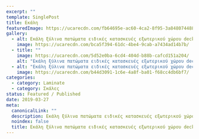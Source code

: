 ```yaml
---
excerpt: ""
template: SinglePost
title: Εκάλη
featuredImage: https://ucarecdn.com/fb64695e-ac60-4ca2-8f95-3a848074488b/
gallery:
  - alt: Εκάλη ξύλινα πατώματα ειδικές κατασκευές εξωτερικού χώρου deck σκάλες
    image: https://ucarecdn.com/bca5f394-61dc-4be4-9cab-a7434ad14b7b/
  - title: ""
    image: https://ucarecdn.com/5d52e0ba-6cd4-404d-b88b-cafcd151a204/
    alt: "Εκάλη ξύλινα πατώματα ειδικές κατασκευές εξωτερικού χώρου deck σκάλες "
  - alt: "Εκάλη ξύλινα πατώματα ειδικές κατασκευές εξωτερικού χώρου deck σκάλες "
    image: https://ucarecdn.com/b44d3091-1c6e-4a8f-ba01-f68cc4db6bf7/
categories:
  - category: Laminate
  - category: Σκάλες
status: Featured / Published
date: 2019-03-27
meta:
  canonicalLink: ""
  description: Εκάλη ξύλινα πατώματα ειδικές κατασκευές εξωτερικού χώρου deck σκάλες
  noindex: false
  title: Εκάλη ξύλινα πατώματα ειδικές κατασκευές εξωτερικού χώρου deck σκάλες
---
```

